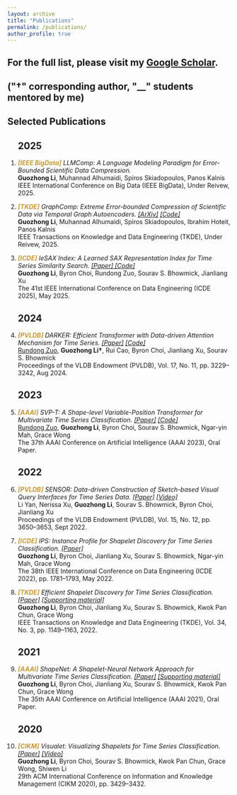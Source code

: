 ```yaml
---
layout: archive
title: "Publications"
permalink: /publications/
author_profile: true
---
```


## For the full list, please visit my <a href="https://scholar.google.com/citations?user=xr_cyAgAAAAJ&hl=en&authuser=2" target="_blank" rel="noopener noreferrer">Google Scholar</a>.

## ("†" corresponding author, "__" students mentored by me)
<!-- "*" equal contribution, -->



<h2>Selected Publications</h2>

<ol>

<h2>2025</h2>

<!--
<li><p><i><b style="color: #C89933">[IEEE BigData]</b> LLMComp: A Language Modeling Paradigm for Error-Bounded Scientific Data Compression. <a href="https://arxiv.org/abs/xxx">[ArXiv]</a> <a href="https://github.com/guozhong-li/llm4comp">[Code]</a></i><br>
<b>Guozhong Li</b>, Muhannad Alhumaidi, Spiros Skiadopoulos, Panos Kalnis<br>
IEEE International Conference on Big Data (IEEE BigData), Under Reivew, 2025.</p></li>
-->

<!--
<li><p><i><b style="color: #C89933">[PVLDB]</b> From Flat to Hierarchical: Structure-Aware Summarization of Time Series. </i><br>
<u>Yihan Wu</u>, Xuliang Zhu, <b>Guozhong Li</b>, Kai Wang, Xueming Lin<br>
Proceedings of the VLDB Endowment (PVLDB), Under Reivew, 2025.</p></li>
-->

<li><p><i><b style="color: #C89933">[IEEE BigData]</b> LLMComp: A Language Modeling Paradigm for Error-Bounded Scientific Data Compression. </i><br>
<b>Guozhong Li</b>, Muhannad Alhumaidi, Spiros Skiadopoulos, Panos Kalnis<br>
IEEE International Conference on Big Data (IEEE BigData), Under Reivew, 2025.</p></li>

<li><p><i><b style="color: #C89933">[TKDE]</b> GraphComp: Extreme Error-bounded Compression of Scientific Data via Temporal Graph Autoencoders. <a href="https://arxiv.org/abs/2505.06316">[ArXiv]</a> <a href="https://github.com/guozhong-li/GraphComp">[Code]</a></i><br>
<b>Guozhong Li</b>, Muhannad Alhumaidi, Spiros Skiadopoulos, Ibrahim Hoteit, Panos Kalnis<br>
IEEE Transactions on Knowledge and Data Engineering (TKDE), Under Reivew, 2025.</p></li>

<li><p><i><b style="color: #C89933">[ICDE]</b> leSAX Index: A Learned SAX Representation Index for Time Series Similarity Search. <a href="https://www.computer.org/csdl/proceedings-article/icde/2025/360300b995/26FZAxpd4ic">[Paper] </a> <a href="https://bitbucket.org/busnow/lesax/src/main/">[Code]</a></i><br>
<b>Guozhong Li</b>, Byron Choi, Rundong Zuo, Sourav S. Bhowmick, Jianliang Xu<br>
The 41st IEEE International Conference on Data Engineering (ICDE 2025), May 2025.</p></li>

<h2>2024</h2>

<li><p><i><b style="color: #C89933">[PVLDB]</b> DARKER: Efficient Transformer with Data-driven Attention Mechanism for Time Series. <a href="https://doi.org/10.14778/3681954.3681996">[Paper]</a> <a href="https://github.com/rdzuo/darker/">[Code]</a></i><br>
<u>Rundong Zuo</u>, <b>Guozhong Li†</b>, Rui Cao, Byron Choi, Jianliang Xu, Sourav S. Bhowmick<br>
Proceedings of the VLDB Endowment (PVLDB), Vol. 17, No. 11, pp. 3229–3242, Aug 2024.</p></li>

<h2>2023</h2>

<li><p><i><b style="color: #C89933">[AAAI]</b> SVP-T: A Shape-level Variable-Position Transformer for Multivariate Time Series Classification. <a href="https://doi.org/10.1609/aaai.v37i9.26359">[Paper]</a> <a href="https://github.com/rdzuo/svp-transformer">[Code]</a></i><br>
<u>Rundong Zuo</u>, <b>Guozhong Li</b>, Byron Choi, Sourav S. Bhowmick, Ngar-yin Mah, Grace Wong<br>
The 37th AAAI Conference on Artificial Intelligence (AAAI 2023), Oral Paper.</p></li>

<h2>2022</h2>

<li><p><i><b style="color: #C89933">[PVLDB]</b> SENSOR: Data-driven Construction of Sketch-based Visual Query Interfaces for Time Series Data. <a href="https://doi.org/10.14778/3554821.3554866">[Paper]</a> <a href="https://www.youtube.com/watch?v=uxF-_v7oiRg"> [Video]</a> </i><br>
Li Yan, Nerissa Xu, <b>Guozhong Li</b>, Sourav S. Bhowmick, Byron Choi, Jianliang Xu<br>
Proceedings of the VLDB Endowment (PVLDB), Vol. 15, No. 12, pp. 3650–3653, Sept 2022.</p></li>

<li><p><i><b style="color: #C89933">[ICDE]</b> IPS: Instance Profile for Shapelet Discovery for Time Series Classification. <a href="https://doi.org/10.1109/ICDE53745.2022.00179">[Paper]</a></i><br>
<b>Guozhong Li</b>, Byron Choi, Jianliang Xu, Sourav S. Bhowmick, Ngar-yin Mah, Grace Wong<br>
The 38th IEEE International Conference on Data Engineering (ICDE 2022), pp. 1781–1793, May 2022.</p></li>

<li><p><i><b style="color: #C89933">[TKDE]</b> Efficient Shapelet Discovery for Time Series Classification. <a href="https://doi.org/10.1109/TKDE.2020.2995870">[Paper]</a> <a href="https://www.comp.hkbu.edu.hk/~csgzli/tsc/">[Supporting material]</a></i><br>
<b>Guozhong Li</b>, Byron Choi, Jianliang Xu, Sourav S. Bhowmick, Kwok Pan Chun, Grace Wong<br>
IEEE Transactions on Knowledge and Data Engineering (TKDE), Vol. 34, No. 3, pp. 1149–1163, 2022.</p></li>

<h2>2021</h2>

<li><p><i><b style="color: #C89933">[AAAI]</b> ShapeNet: A Shapelet-Neural Network Approach for Multivariate Time Series Classification. <a href="https://doi.org/10.1609/aaai.v35i9.17018">[Paper]</a> <a href="https://www.comp.hkbu.edu.hk/~csgzli/mtsc/">[Supporting material]</a></i><br>
<b>Guozhong Li</b>, Byron Choi, Jianliang Xu, Sourav S. Bhowmick, Kwok Pan Chun, Grace Wong<br>
The 35th AAAI Conference on Artificial Intelligence (AAAI 2021), Oral Paper.</p></li>

<h2>2020</h2>

<li><p><i><b style="color: #C89933">[CIKM]</b> Visualet: Visualizing Shapelets for Time Series Classification. <a href="https://doi.org/10.1145/3340531.3417414">[Paper]</a> <a href="https://www.youtube.com/watch?v=cAWylZXDXik">[Video]</a> </i><br>
<b>Guozhong Li</b>, Byron Choi, Sourav S. Bhowmick, Kwok Pan Chun, Grace Wong, Shiwen Li<br>
29th ACM International Conference on Information and Knowledge Management (CIKM 2020), pp. 3429–3432.</p></li>

</ol>
